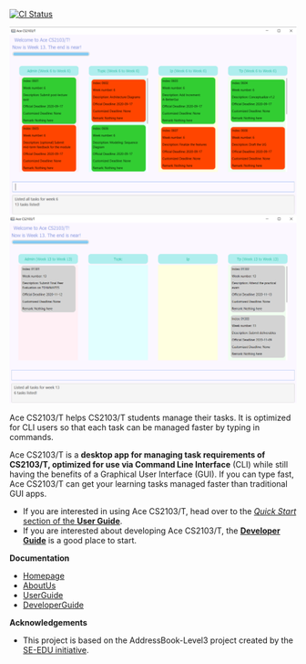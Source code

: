 [![CI Status](https://github.com/AY2021S1-CS2103-T14-4/tp/workflows/Java%20CI/badge.svg)](https://github.com/AY2021S1-CS2103-T14-4/tp/actions)

![Ui](docs/images/w6.png)
![Ui](docs/images/w13.png)

Ace CS2103/T helps CS2103/T students manage their tasks. It is optimized for CLI users so that each task can be managed faster by typing in commands.

Ace CS2103/T is a **desktop app for managing task requirements of CS2103/T, optimized for use via Command Line Interface** (CLI) while still having the benefits of a Graphical User Interface (GUI). If you can type fast, Ace CS2103/T can get your learning tasks managed faster than traditional GUI apps.
* If you are interested in using Ace CS2103/T, head over to the [_Quick Start_ section of the **User Guide**](https://ay2021s1-cs2103-t14-4.github.io/tp/UserGuide.html#quick-start).
* If you are interested about developing Ace CS2103/T, the [**Developer Guide**](https://ay2021s1-cs2103-t14-4.github.io/tp/DeveloperGuide.html) is a good place to start.

**Documentation**
* [Homepage](https://ay2021s1-cs2103-t14-4.github.io/tp/)
* [AboutUs](https://ay2021s1-cs2103-t14-4.github.io/tp/AboutUs.html)
* [UserGuide](https://ay2021s1-cs2103-t14-4.github.io/tp/UserGuide.html)
* [DeveloperGuide](https://ay2021s1-cs2103-t14-4.github.io/tp/DeveloperGuide.html)

**Acknowledgements**
* This project is based on the AddressBook-Level3 project created by the [SE-EDU initiative](https://se-education.org).
